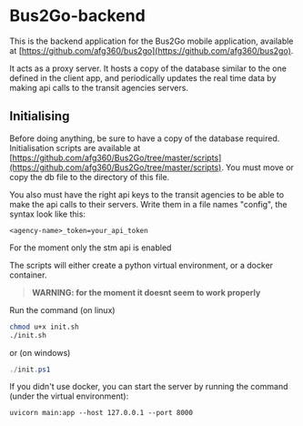 # Bus2Go-backend

This is the backend application for the Bus2Go mobile application, available at [https://github.com/afg360/bus2go](https://github.com/afg360/bus2go).

It acts as a proxy server. It hosts a copy of the database similar to the one defined in the client app, and periodically updates the real time data by making api calls to the transit agencies servers.

## Initialising
Before doing anything, be sure to have a copy of the database required. Initialisation scripts are available at [https://github.com/afg360/Bus2Go/tree/master/scripts](https://github.com/afg360/Bus2Go/tree/master/scripts). You must move or copy the db file to the directory of this file.

You also must have the right api keys to the transit agencies to be able to make the api calls to their servers. Write them in a file names "config", the syntax look like this:
```
<agency-name>_token=your_api_token
```
For the moment only the stm api is enabled

The scripts will either create a python virtual environment, or a docker container. 
> **WARNING: for the moment it doesnt seem to work properly**

Run the command (on linux)
```bash
chmod u+x init.sh
./init.sh
```
or (on windows)
```powershell
./init.ps1
```

If you didn't use docker, you can start the server by running the command (under the virtual environment):
```
uvicorn main:app --host 127.0.0.1 --port 8000
```